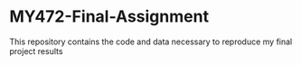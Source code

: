 # MY472-Final-Assignment
This repository contains the code and data necessary to reproduce my final project results
